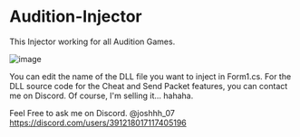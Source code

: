 # Audition-Injector

This Injector working for all Audition Games.



![image](https://github.com/user-attachments/assets/abf4f926-37ed-4bf6-be8d-c3f223af9bac)


You can edit the name of the DLL file you want to inject in Form1.cs. For the DLL source code for the Cheat and Send Packet features, you can contact me on Discord.
Of course, I'm selling it... hahaha.

Feel Free to ask me on Discord.
@joshhh_07
https://discord.com/users/391218017117405196
